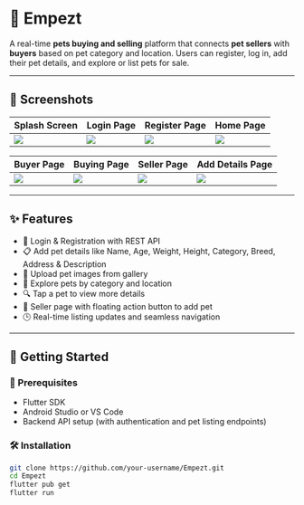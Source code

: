 # 🐾 Empezt

A real-time **pets buying and selling** platform that connects **pet sellers** with **buyers** based on pet category and location. Users can register, log in, add their pet details, and explore or list pets for sale.

---

## 📱 Screenshots

| Splash Screen | Login Page | Register Page | Home Page |
|---------------|------------|----------------|------------|
| ![](/Empetx/asset/esplash.jpeg) | ![](Newblood/assets/aaaa.jpeg) | ![](assets/screenshots/register.jpeg) | ![](assets/screenshots/home.jpeg) |

| Buyer Page | Buying Page | Seller Page | Add Details Page |
|------------|-------------|--------------|-------------------|
| ![](assets/screenshots/buyer.jpeg) | ![](assets/screenshots/buying.jpeg) | ![](assets/screenshots/seller.jpeg) | ![](assets/screenshots/adddetails.jpeg) |

---

## ✨ Features

- 🔐 Login & Registration with REST API
- 📋 Add pet details like Name, Age, Weight, Height, Category, Breed, Address & Description
- 📂 Upload pet images from gallery
- 🧭 Explore pets by category and location
- 🔍 Tap a pet to view more details
- 👤 Seller page with floating action button to add pet
- 🕒 Real-time listing updates and seamless navigation

---

## 🚀 Getting Started

### 🔧 Prerequisites

- Flutter SDK
- Android Studio or VS Code
- Backend API setup (with authentication and pet listing endpoints)

### 🛠️ Installation

```bash
git clone https://github.com/your-username/Empezt.git
cd Empezt
flutter pub get
flutter run
